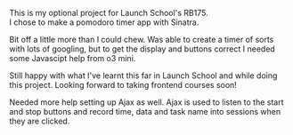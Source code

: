 This is my optional project for Launch School's RB175.  
I chose to make a pomodoro timer app with Sinatra.

Bit off a little more than I could chew.  Was able to create a timer of sorts with lots of googling, but to get the display and buttons correct I needed some Javascipt help from o3 mini.  

Still happy with what I've learnt this far in Launch School and while doing this project.  Looking forward to taking frontend courses soon!

Needed more help setting up Ajax as well.  Ajax is used to listen to the start and stop buttons and record time, data and task name into sessions when they are clicked. 